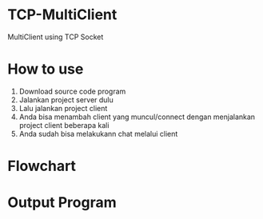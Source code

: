 # TCP-MultiClient
MultiClient using TCP Socket
# How to use
1. Download source code program
2. Jalankan project server dulu
3. Lalu jalankan project client
4. Anda bisa menambah client yang muncul/connect dengan menjalankan project client beberapa kali
5. Anda sudah bisa melakukann chat melalui client
# Flowchart
# Output Program
